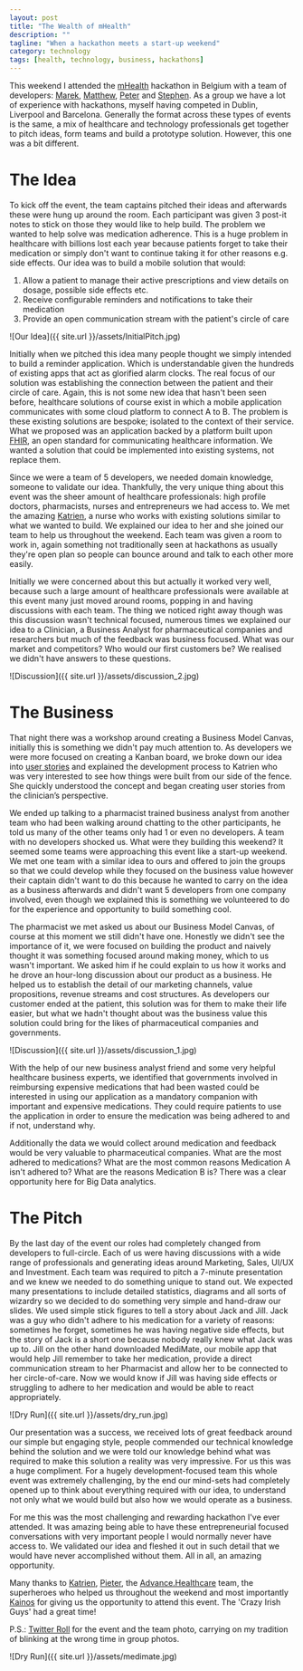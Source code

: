 ```yaml
---
layout: post
title: "The Wealth of mHealth"
description: ""
tagline: "When a hackathon meets a start-up weekend"
category: technology
tags: [health, technology, business, hackathons]
---
```


This weekend I attended the [mHealth](http://mhealth.be/en/home/) hackathon in Belgium with a team of developers: [Marek](https://twitter.com/marekkaluzny), [Matthew](https://twitter.com/matthewfitch23), [Peter](https://twitter.com/PMc_A) and [Stephen](https://twitter.com/iSteveyBrown). As a group we have a lot of experience with hackathons, myself having competed in Dublin, Liverpool and Barcelona. Generally the format across these types of events is the same, a mix of healthcare and technology professionals get together to pitch ideas, form teams and build a prototype solution. However, this one was a bit different.

# The Idea

To kick off the event, the team captains pitched their ideas and afterwards these were hung up around the room. Each participant was given 3 post-it notes to stick on those they would like to help build. The problem we wanted to help solve was medication adherence. This is a huge problem in healthcare with billions lost each year because patients forget to take their medication or simply don't want to continue taking it for other reasons e.g. side effects. Our idea was to build a mobile solution that would:

<ol>
	<li>Allow a patient to manage their active prescriptions and view details on dosage, possible side effects etc.</li>
	<li>Receive configurable reminders and notifications to take their medication</li>
	<li>Provide an open communication stream with the patient's circle of care</li>
</ol>

![Our Idea]({{ site.url }}/assets/InitialPitch.jpg)

Initially when we pitched this idea many people thought we simply intended to build a reminder application. Which is understandable given the hundreds of existing apps that act as glorified alarm clocks. The real focus of our solution was establishing the connection between the patient and their circle of care. Again, this is not some new idea that hasn't been seen before, healthcare solutions of course exist in which a mobile application communicates with some cloud platform to connect A to B. The problem is these existing solutions are bespoke; isolated to the context of their service. What we proposed was an application backed by a platform built upon [FHIR](https://www.hl7.org/fhir/overview.html), an open standard for communicating healthcare information. We wanted a solution that could be implemented into existing systems, not replace them.

Since we were a team of 5 developers, we needed domain knowledge, someone to validate our idea. Thankfully, the very unique thing about this event was the sheer amount of healthcare professionals: high profile doctors, pharmacists, nurses and entrepreneurs we had access to. We met the amazing [Katrien](https://twitter.com/KatrienApers), a nurse who works with existing solutions similar to what we wanted to build. We explained our idea to her and she joined our team to help us throughout the weekend. Each team was given a room to work in, again something not traditionally seen at hackathons as usually they're open plan so people can bounce around and talk to each other more easily. 

Initially we were concerned about this but actually it worked very well, because such a large amount of healthcare professionals were available at this event many just moved around rooms, popping in and having discussions with each team. The thing we noticed right away though was this discussion wasn't technical focused, numerous times we explained our idea to a Clinician, a Business Analyst for pharmaceutical companies and researchers but much of the feedback was business focused. What was our market and competitors? Who would our first customers be? We realised we didn't have answers to these questions. 

![Discussion]({{ site.url }}/assets/discussion_2.jpg)

# The Business

That night there was a workshop around creating a Business Model Canvas, initially this is something we didn't pay much attention to. As developers we were more focused on creating a Kanban board, we broke down our idea into [user stories](https://www.mountaingoatsoftware.com/agile/user-stories) and explained the development process to Katrien who was very interested to see how things were built from our side of the fence. She quickly understood the concept and began creating user stories from the clinician’s perspective.

We ended up talking to a pharmacist trained business analyst from another team who had been walking around chatting to the other participants, he told us many of the other teams only had 1 or even no developers. A team with no developers shocked us. What were they building this weekend? It seemed some teams were approaching this event like a start-up weekend. We met one team with a similar idea to ours and offered to join the groups so that we could develop while they focused on the business value however their captain didn't want to do this because he wanted to carry on the idea as a business afterwards and didn't want 5 developers from one company involved, even though we explained this is something we volunteered to do for the experience and opportunity to build something cool. 

The pharmacist we met asked us about our Business Model Canvas, of course at this moment we still didn't have one. Honestly we didn't see the importance of it, we were focused on building the product and naively thought it was something focused around making money, which to us wasn't important. We asked him if he could explain to us how it works and he drove an hour-long discussion about our product as a business. He helped us to establish the detail of our marketing channels, value propositions, revenue streams and cost structures. As developers our customer ended at the patient, this solution was for them to make their life easier, but what we hadn't thought about was the business value this solution could bring for the likes of pharmaceutical companies and governments.

![Discussion]({{ site.url }}/assets/discussion_1.jpg)

With the help of our new business analyst friend and some very helpful healthcare business experts, we identified that governments involved in reimbursing expensive medications that had been wasted could be interested in using our application as a mandatory companion with important and expensive medications. They could require patients to use the application in order to ensure the medication was being adhered to and if not, understand why. 

Additionally the data we would collect around medication and feedback would be very valuable to pharmaceutical companies. What are the most adhered to medications? What are the most common reasons Medication A isn't adhered to? What are the reasons Medication B is? There was a clear opportunity here for Big Data analytics.

# The Pitch

By the last day of the event our roles had completely changed from developers to full-circle. Each of us were having discussions with a wide range of professionals and generating ideas around Marketing, Sales, UI/UX and Investment. Each team was required to pitch a 7-minute presentation and we knew we needed to do something unique to stand out. We expected many presentations to include detailed statistics, diagrams and all sorts of wizardry so we decided to do something very simple and hand-draw our slides. We used simple stick figures to tell a story about Jack and Jill. Jack was a guy who didn't adhere to his medication for a variety of reasons: sometimes he forget, sometimes he was having negative side effects, but the story of Jack is a short one because nobody really knew what Jack was up to. Jill on the other hand downloaded MediMate, our mobile app that would help Jill remember to take her medication, provide a direct communication stream to her Pharmacist and allow her to be connected to her circle-of-care. Now we would know if Jill was having side effects or struggling to adhere to her medication and would be able to react appropriately.

![Dry Run]({{ site.url }}/assets/dry_run.jpg)

Our presentation was a success, we received lots of great feedback around our simple but engaging style, people commended our technical knowledge behind the solution and we were told our knowledge behind what was required to make this solution a reality was very impressive. For us this was a huge compliment. For a hugely development-focused team this whole event was extremely challenging, by the end our mind-sets had completely opened up to think about everything required with our idea, to understand not only what we would build but also how we would operate as a business.

For me this was the most challenging and rewarding hackathon I've ever attended. It was amazing being able to have these entrepreneurial focused conversations with very important people I would normally never have access to. We validated our idea and fleshed it out in such detail that we would have never accomplished without them. All in all, an amazing opportunity.

Many thanks to [Katrien](https://twitter.com/KatrienApers), [Pieter](https://twitter.com/PieterClompen), the [Advance.Healthcare](http://advance.healthcare/) team, the superheroes who helped us throughout the weekend and most importantly [Kainos](https://www.kainos.com/) for giving us the opportunity to attend this event. The 'Crazy Irish Guys' had a great time!

P.S.: [Twitter Roll](https://twitter.com/search?q=%23medimate&src=typd) for the event and the team photo, carrying on my tradition of blinking at the wrong time in group photos.

![Dry Run]({{ site.url }}/assets/medimate.jpg)
